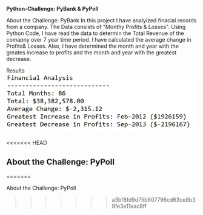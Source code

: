 **Python-Challenge: PyBank &amp; PyPoll**

About the Challenge: PyBank 
    In this project I have analyized finacial records from a company. The Data consists of "Monthy Profits & Losses". Using Python Code, I have read the data to determin the Total Revenue of the comapny over 7 year time period. I have calculated the average change in Profits& Losses. Also, I have determined the month and year with the greates increase to profits and the month and year with the greatest decrease. 
    
Results
![PyBank Results](PyBank/Analysis/PyBankResults.jpg)


<<<<<<< HEAD
## About the Challenge: PyPoll
=======

About the Challenge: PyPoll
>>>>>>> a3bf8fd9d75b607796cd63ce8b39fe3a11eac8ff
